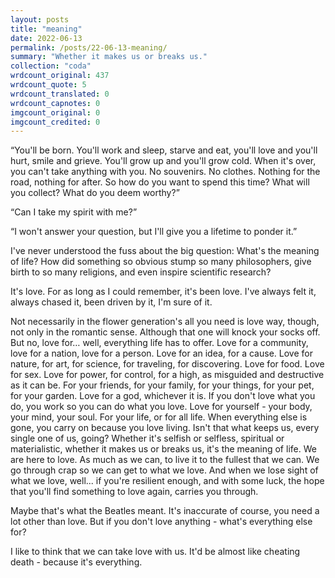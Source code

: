 ```yaml
---
layout: posts
title: "meaning"
date: 2022-06-13
permalink: /posts/22-06-13-meaning/
summary: "Whether it makes us or breaks us."
collection: "coda"
wrdcount_original: 437
wrdcount_quote: 5
wrdcount_translated: 0
wrdcount_capnotes: 0
imgcount_original: 0
imgcount_credited: 0
---
```

“You'll be born. You'll work and sleep, starve and eat, you'll love and you'll hurt, smile and grieve. You'll grow up and you'll grow cold. When it's over, you can't take anything with you. No souvenirs. No clothes. Nothing for the road, nothing for after. So how do you want to spend this time? What will you collect? What do you deem worthy?”

“Can I take my spirit with me?” 

“I won't answer your question, but I'll give you a lifetime to ponder it.”

I've never understood the fuss about the big question: What's the meaning of life? How did something so obvious stump so many philosophers, give birth to so many religions, and even inspire scientific research?

It's love. For as long as I could remember, it's been love. I've always felt it, always chased it, been driven by it, I'm sure of it.

Not necessarily in the flower generation's <span class="text-body-quote">all you need is love</span> way, though, not only in the romantic sense. Although that one will knock your socks off. But no, love for… well, everything life has to offer. Love for a community, love for a nation, love for a person. Love for an idea, for a cause. Love for nature, for art, for science, for traveling, for discovering. Love for food. Love for sex. Love for power, for control, for a high, as misguided and destructive as it can be. For your friends, for your family, for your things, for your pet, for your garden. Love for a god, whichever it is. If you don't love what you do, you work so you can do what you love. Love for yourself - your body, your mind, your soul. For your life, or for all life. When everything else is gone, you carry on because you love living. Isn't that what keeps us, every single one of us, going? Whether it's selfish or selfless, spiritual or materialistic, whether it makes us or breaks us, it's the meaning of life. We are here to love. As much as we can, to live it to the fullest that we can. We go through crap so we can get to what we love. And when we lose sight of what we love, well... if you're resilient enough, and with some luck, the hope that you'll find something to love again, carries you through.

Maybe that's what the Beatles meant. It's inaccurate of course, you need a lot other than love. But if you don't love anything - what's everything else for?

I like to think that we can take love with us. It'd be almost like cheating death - because it's everything.
